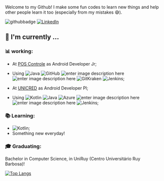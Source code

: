 Welcome to my Github! I make some fun codes to learn new things and help other people learn it too (especially from my mistakes :sweat_smile:).

![githubbadge](https://img.shields.io/github/followers/IgorSt?style=social) <a href="https://www.linkedin.com/in/igoor-santos/"><img alt="LinkedIn" src="https://img.shields.io/badge/LinkedIn-Igor%20Santos-blue?style=flat&logo=linkedin"></a>

##  :calendar: I'm currently  ...

### :bar_chart: working:

 - At [POS Controle](https://www.linkedin.com/company/poscontrole/) as Android Developer Jr;
 - Using ![Java](https://img.shields.io/badge/-JAVA-red?style=plastic&logo=java) ![GitHub](https://img.shields.io/badge/-GitHub-181717?&logo=github)  ![enter image description here](https://img.shields.io/badge/-Android-3e9e06?&logo=android) ![enter image description here](https://img.shields.io/badge/-gitflow-05a698?&logo=git) ![GitKraken](https://img.shields.io/badge/-GitKraken-black?style=plastic&logo=gitkraken) ![Jenkins](https://img.shields.io/badge/-Jenkins-white?&logo=jenkins);

 - At [UNICRED](https://www.linkedin.com/company/unicreddobrasil/) as Android Developer Pl;
 - Using ![Kotlin](https://img.shields.io/badge/-Koltin-white?&logo=kotlin) ![Java](https://img.shields.io/badge/-JAVA-red?style=plastic&logo=java) ![Azure](https://img.shields.io/badge/-Azure-blue?&logo=azuredevops)  ![enter image description here](https://img.shields.io/badge/-Android-3e9e06?&logo=android) ![enter image description here](https://img.shields.io/badge/-gitflow-05a698?&logo=git) ![Jenkins](https://img.shields.io/badge/-Jenkins-white?&logo=jenkins);
 
 ### :books: Learning:
 - ![Kotlin](https://img.shields.io/badge/-kotlin-006a71?&logo=kotlin);
 - Something new everyday!

### :mortar_board: Graduating:
Bachelor in Computer Science, in UniRuy (Centro Universitário Ruy Barbosa)!

[![Top Langs](https://github-readme-stats.vercel.app/api/top-langs/?username=IgorSt&layout=compact&title_color=fff&icon_color=79ff97&text_color=9f9f9f&bg_color=151515)](https://github.com/IgorSt)
